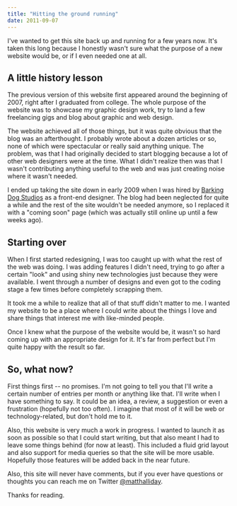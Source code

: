 ```yaml
---
title: "Hitting the ground running"
date: 2011-09-07
---
```


I've wanted to get this site back up and running for a few years now. It's taken this long because I honestly wasn't sure what the purpose of a new website would be, or if I even needed one at all.

## A little history lesson
The previous version of this website first appeared around the beginning of 2007, right after I graduated from college. The whole purpose of the website was to showcase my graphic design work, try to land a few freelancing gigs and blog about graphic and web design.

The website achieved all of those things, but it was quite obvious that the blog was an afterthought. I probably wrote about a dozen articles or so, none of which were spectacular or really said anything unique. The problem, was that I had originally decided to start blogging because a lot of other web designers were at the time. What I didn't realize then was that I wasn't contributing anything useful to the web and was just creating noise where it wasn't needed.

I ended up taking the site down in early 2009 when I was hired by [Barking Dog Studios](http://barkingdogstudios.com) as a front-end designer. The blog had been neglected for quite a while and the rest of the site wouldn't be needed anymore, so I replaced it with a "coming soon" page (which was actually still online up until a few weeks ago).

## Starting over
When I first started redesigning, I was too caught up with what the rest of the web was doing. I was adding features I didn't need, trying to go after a certain "look" and using shiny new technologies just because they were available. I went through a number of designs and even got to the coding stage a few times before completely scrapping them.

It took me a while to realize that all of that stuff didn't matter to me. I wanted my website to be a place where I could write about the things I love and share things that interest me with like-minded people.

Once I knew what the purpose of the website would be, it wasn't so hard coming up with an appropriate design for it. It's far from perfect but I'm quite happy with the result so far.

## So, what now?
First things first -- no promises. I'm not going to tell you that I'll write a certain number of entries per month or anything like that. I'll write when I have something to say. It could be an idea, a review, a suggestion or even a frustration (hopefully not too often). I imagine that most of it will be web or technology-related, but don't hold me to it.

Also, this website is very much a work in progress. I wanted to launch it as soon as possible so that I could start writing, but that also meant I had to leave some things behind (for now at least). This included a fluid grid layout and also support for media queries so that the site will be more usable. Hopefully those features will be added back in the near future.

Also, this site will never have comments, but if you ever have questions or thoughts you can reach me on Twitter [@matthalliday](http://twitter.com/matthalliday).

Thanks for reading.
